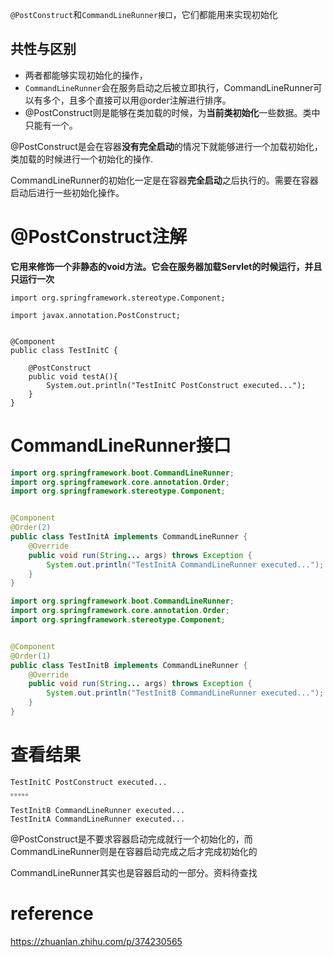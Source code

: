 `@PostConstruct`和`CommandLineRunner接口`，它们都能用来实现初始化



## 共性与区别

- 两者都能够实现初始化的操作，
- `CommandLineRunner`会在服务启动之后被立即执行，CommandLineRunner可以有多个，且多个直接可以用@order注解进行排序。
- @PostConstruct则是能够在类加载的时候，为**当前类初始化**一些数据。类中只能有一个。



@PostConstruct是会在容器**没有完全启动**的情况下就能够进行一个加载初始化，类加载的时候进行一个初始化的操作.

CommandLineRunner的初始化一定是在容器**完全启动**之后执行的。需要在容器启动后进行一些初始化操作。



# @PostConstruct注解

**它用来修饰一个非静态的void方法。它会在服务器加载Servlet的时候运行，并且只运行一次**

```
import org.springframework.stereotype.Component;

import javax.annotation.PostConstruct;


@Component
public class TestInitC {

    @PostConstruct
    public void testA(){
        System.out.println("TestInitC PostConstruct executed...");
    }
}
```



# CommandLineRunner接口

```java
import org.springframework.boot.CommandLineRunner;
import org.springframework.core.annotation.Order;
import org.springframework.stereotype.Component;


@Component
@Order(2)
public class TestInitA implements CommandLineRunner {
    @Override
    public void run(String... args) throws Exception {
        System.out.println("TestInitA CommandLineRunner executed...");
    }
}
```



```java
import org.springframework.boot.CommandLineRunner;
import org.springframework.core.annotation.Order;
import org.springframework.stereotype.Component;


@Component
@Order(1)
public class TestInitB implements CommandLineRunner {
    @Override
    public void run(String... args) throws Exception {
        System.out.println("TestInitB CommandLineRunner executed...");
    }
}
```

# 查看结果

```
TestInitC PostConstruct executed...
。。。。。

TestInitB CommandLineRunner executed...
TestInitA CommandLineRunner executed...
```

@PostConstruct是不要求容器启动完成就行一个初始化的，而CommandLineRunner则是在容器启动完成之后才完成初始化的

CommandLineRunner其实也是容器启动的一部分。资料待查找

# reference

https://zhuanlan.zhihu.com/p/374230565
